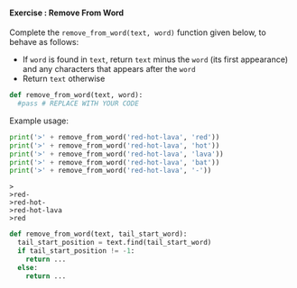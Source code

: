 #### Exercise : Remove From Word

Complete the `remove_from_word(text, word)` function given below, to behave as follows:
* If `word` is found in `text`, return `text` minus the `word` (its first appearance) and any characters that appears after the `word`
* Return `text` otherwise

```python
def remove_from_word(text, word):
  #pass # REPLACE WITH YOUR CODE

```

Example usage:
<include src="inputOutput.md" boilerplate>
<span id="input">

```python
print('>' + remove_from_word('red-hot-lava', 'red'))
print('>' + remove_from_word('red-hot-lava', 'hot'))
print('>' + remove_from_word('red-hot-lava', 'lava'))
print('>' + remove_from_word('red-hot-lava', 'bat'))
print('>' + remove_from_word('red-hot-lava', '-'))
```
</span>
<span id="output">

```
>
>red-
>red-hot-
>red-hot-lava
>red
```
</span>
</include>

<panel type="seamless" header="%%:fas-battery-quarter: Partial solution%%">

```python
def remove_from_word(text, tail_start_word):
  tail_start_position = text.find(tail_start_word)
  if tail_start_position != -1:
    return ...
  else:
    return ...
```

</panel>